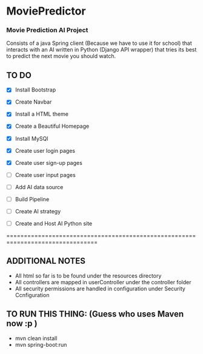 # MoviePredictor
### Movie Prediction AI Project

Consists of a java Spring client (Because we have to use it for school) that interacts with an AI written in Python (Django API wrapper) that tries its best to predict the next movie you should watch.


## TO DO

- [x] Install Bootstrap
- [x] Create Navbar
- [x] Install a HTML theme
- [x] Create a Beautiful Homepage
- [x] Install MySQl
- [x] Create user login pages
- [x] Create user sign-up pages
- [ ] Create user input pages
- [ ] Add AI data source
- [ ] Build Pipeline
- [ ] Create AI strategy
- [ ] Create and Host AI Python site


================================================================================
## ADDITIONAL NOTES

- All html so far is to be found under the resources directory
- All controllers are mapped in userController under the controller folder
- All security permissions are handled in configuration under Security Ccnfiguration


## TO RUN THIS THING: (Guess who uses Maven now :p )

- mvn clean install
- mvn spring-boot:run
